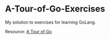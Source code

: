 # A-Tour-of-Go-Exercises
My solution to exercises for learning GoLang.
  
  
Resource: [A Tour of Go](https://go.dev/tour/list)
